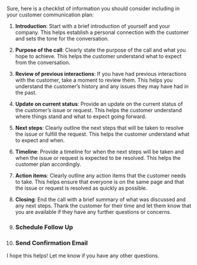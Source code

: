 Sure, here is a checklist of information you should consider including in your customer communication plan:

1. **Introduction**: Start with a brief introduction of yourself and your company. This helps establish a personal connection with the customer and sets the tone for the conversation.
    
2. **Purpose of the call**: Clearly state the purpose of the call and what you hope to achieve. This helps the customer understand what to expect from the conversation.
    
3. **Review of previous interactions**: If you have had previous interactions with the customer, take a moment to review them. This helps you understand the customer’s history and any issues they may have had in the past.
    
4. **Update on current status**: Provide an update on the current status of the customer’s issue or request. This helps the customer understand where things stand and what to expect going forward.
    
5. **Next steps**: Clearly outline the next steps that will be taken to resolve the issue or fulfill the request. This helps the customer understand what to expect and when.
    
6. **Timeline**: Provide a timeline for when the next steps will be taken and when the issue or request is expected to be resolved. This helps the customer plan accordingly.
    
7. **Action items**: Clearly outline any action items that the customer needs to take. This helps ensure that everyone is on the same page and that the issue or request is resolved as quickly as possible.
    
8. **Closing**: End the call with a brief summary of what was discussed and any next steps. Thank the customer for their time and let them know that you are available if they have any further questions or concerns.
    
9. ### Schedule Follow Up

10. ### Send Confirmation Email 
I hope this helps! Let me know if you have any other questions.